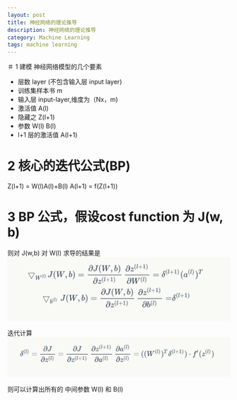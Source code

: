 ```yaml
---
layout: post
title: 神经网络的理论推导
description: 神经网络的理论推导
category: Machine Learning
tags: machine learning
---
```



＃ 1 建模
神经网络模型的几个要素
* 层数  layer (不包含输入层 input layer)
* 训练集样本书 m
* 输入层 input-layer,维度为（Nx，m)
* 激活值 A(l)
* 隐藏之 Z(l+1)
* 参数 W(l)  B(l)
* l+1 层的激活值 A(l+1)

# 2 核心的迭代公式(BP)

Z(l+1) = W(l)A(l)+B(l)
A(l+1) = f(Z(l+1))

# 3 BP 公式，假设cost function 为 J(w, b)
则对 J(w,b) 对 W(l) 求导的结果是
![BP](/assets/img/BP.png)

迭代计算
![BP](/assets/img/RECU.png)

则可以计算出所有的 中间参数 W(l) 和 B(l)